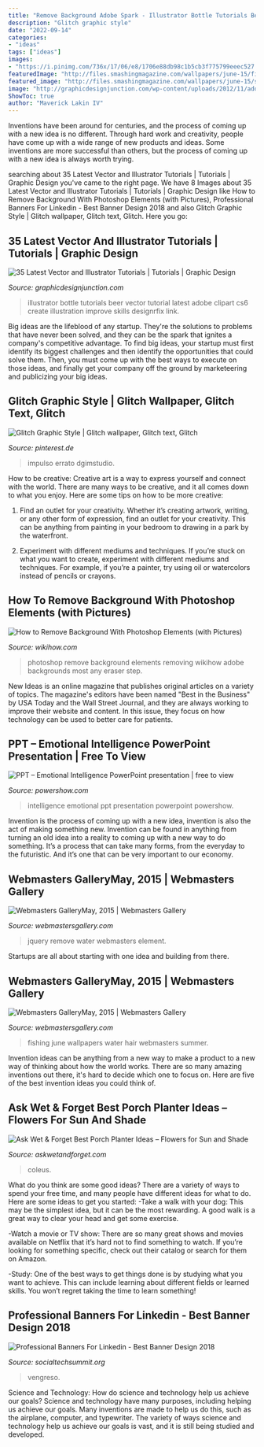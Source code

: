 ```yaml
---
title: "Remove Background Adobe Spark - Illustrator Bottle Tutorials Beer Vector Tutorial Latest Adobe Clipart Cs6 Create Illustration Improve Skills Designrfix Link"
description: "Glitch graphic style"
date: "2022-09-14"
categories:
- "ideas"
tags: ["ideas"]
images:
- "https://i.pinimg.com/736x/17/06/e8/1706e88db98c1b5cb3f775799eeec527.jpg"
featuredImage: "http://files.smashingmagazine.com/wallpapers/june-15/fishing-is-my-passion/cal/june-15-fishing-is-my-passion-cal-1280x800.jpg"
featured_image: "http://files.smashingmagazine.com/wallpapers/june-15/strawberry-fields/cal/june-15-strawberry-fields-cal-1280x1024.jpg"
image: "http://graphicdesignjunction.com/wp-content/uploads/2012/11/adobe+illustration+tutorials+1.jpg"
ShowToc: true
author: "Maverick Lakin IV"
---
```



Inventions have been around for centuries, and the process of coming up with a new idea is no different. Through hard work and creativity, people have come up with a wide range of new products and ideas. Some inventions are more successful than others, but the process of coming up with a new idea is always worth trying.

	

		
searching about 35 Latest Vector and Illustrator Tutorials | Tutorials | Graphic Design you've came to the right page. We have 8 Images about 35 Latest Vector and Illustrator Tutorials | Tutorials | Graphic Design like How to Remove Background With Photoshop Elements (with Pictures), Professional Banners For Linkedin - Best Banner Design 2018 and also Glitch Graphic Style | Glitch wallpaper, Glitch text, Glitch. Here you go:
		
    
## 35 Latest Vector And Illustrator Tutorials | Tutorials | Graphic Design

<img loading=lazy src="http://graphicdesignjunction.com/wp-content/uploads/2012/11/adobe+illustration+tutorials+1.jpg" onerror="this.onerror=null;this.src='https://tse3.mm.bing.net/th?id=OIP.6IdveYa7bTS-SBBdEq-ThwHaJ4&amp;pid=15.1';" alt="35 Latest Vector and Illustrator Tutorials | Tutorials | Graphic Design">

_Source: graphicdesignjunction.com_

>illustrator bottle tutorials beer vector tutorial latest adobe clipart cs6 create illustration improve skills designrfix link. 

	

Big ideas are the lifeblood of any startup. They're the solutions to problems that have never been solved, and they can be the spark that ignites a company's competitive advantage. To find big ideas, your startup must first identify its biggest challenges and then identify the opportunities that could solve them. Then, you must come up with the best ways to execute on those ideas, and finally get your company off the ground by marketeering and publicizing your big ideas.

    
## Glitch Graphic Style | Glitch Wallpaper, Glitch Text, Glitch

<img loading=lazy src="https://i.pinimg.com/736x/17/06/e8/1706e88db98c1b5cb3f775799eeec527.jpg" onerror="this.onerror=null;this.src='https://tse3.mm.bing.net/th?id=OIP.HNwwy7GUk3JNaqi_2lKa8AHaE7&amp;pid=15.1';" alt="Glitch Graphic Style | Glitch wallpaper, Glitch text, Glitch">

_Source: pinterest.de_

>impulso errato dgimstudio. 

	

How to be creative:
Creative art is a way to express yourself and connect with the world. There are many ways to be creative, and it all comes down to what you enjoy. Here are some tips on how to be more creative:
1. Find an outlet for your creativity. Whether it’s creating artwork, writing, or any other form of expression, find an outlet for your creativity. This can be anything from painting in your bedroom to drawing in a park by the waterfront.

2. Experiment with different mediums and techniques. If you’re stuck on what you want to create, experiment with different mediums and techniques. For example, if you’re a painter, try using oil or watercolors instead of pencils or crayons.

    
## How To Remove Background With Photoshop Elements (with Pictures)

<img loading=lazy src="http://www.wikihow.com/images/8/87/Remove-Background-With-Photoshop-Elements-Step-19.jpg" onerror="this.onerror=null;this.src='https://tse4.mm.bing.net/th?id=OIP.Xm_6F_TrcOTWs7mVgyeXcAHaFj&amp;pid=15.1';" alt="How to Remove Background With Photoshop Elements (with Pictures)">

_Source: wikihow.com_

>photoshop remove background elements removing wikihow adobe backgrounds most any eraser step. 

	

New Ideas is an online magazine that publishes original articles on a variety of topics. The magazine's editors have been named "Best in the Business" by USA Today and the Wall Street Journal, and they are always working to improve their website and content. In this issue, they focus on how technology can be used to better care for patients.

    
## PPT – Emotional Intelligence PowerPoint Presentation | Free To View

<img loading=lazy src="http://www.powershow.com/image/192fdc-MGQyZ" onerror="this.onerror=null;this.src='https://tse3.mm.bing.net/th?id=OIP.-YeutHzIpaf5d1wd5ry00AAAAA&amp;pid=15.1';" alt="PPT – Emotional Intelligence PowerPoint presentation | free to view">

_Source: powershow.com_

>intelligence emotional ppt presentation powerpoint powershow. 

	

Invention is the process of coming up with a new idea, invention is also the act of making something new. Invention can be found in anything from turning an old idea into a reality to coming up with a new way to do something. It’s a process that can take many forms, from the everyday to the futuristic. And it’s one that can be very important to our economy.

    
## Webmasters GalleryMay, 2015 | Webmasters Gallery

<img loading=lazy src="http://files.smashingmagazine.com/wallpapers/june-15/strawberry-fields/cal/june-15-strawberry-fields-cal-1280x1024.jpg" onerror="this.onerror=null;this.src='https://tse2.mm.bing.net/th?id=OIP.qo492fr_8KFxzOcWF87ppgHaF7&amp;pid=15.1';" alt="Webmasters GalleryMay, 2015 | Webmasters Gallery">

_Source: webmastersgallery.com_

>jquery remove water webmasters element. 

	

Startups are all about starting with one idea and building from there.

    
## Webmasters GalleryMay, 2015 | Webmasters Gallery

<img loading=lazy src="http://files.smashingmagazine.com/wallpapers/june-15/fishing-is-my-passion/cal/june-15-fishing-is-my-passion-cal-1280x800.jpg" onerror="this.onerror=null;this.src='https://tse3.mm.bing.net/th?id=OIP.XSmjo-uiVbvtbYrZfJL3VAHaEo&amp;pid=15.1';" alt="Webmasters GalleryMay, 2015 | Webmasters Gallery">

_Source: webmastersgallery.com_

>fishing june wallpapers water hair webmasters summer. 

	

Invention ideas can be anything from a new way to make a product to a new way of thinking about how the world works. There are so many amazing inventions out there, it's hard to decide which one to focus on. Here are five of the best invention ideas you could think of.

    
## Ask Wet &amp; Forget Best Porch Planter Ideas – Flowers For Sun And Shade

<img loading=lazy src="https://askwetandforget.com/wp-content/uploads/2018/03/coleus-opt-1024x530.jpg" onerror="this.onerror=null;this.src='https://tse1.mm.bing.net/th?id=OIP.iTosVa-sAp8AzmWokShztwHaD1&amp;pid=15.1';" alt="Ask Wet &amp; Forget Best Porch Planter Ideas – Flowers for Sun and Shade">

_Source: askwetandforget.com_

>coleus. 

	

What do you think are some good ideas?
There are a variety of ways to spend your free time, and many people have different ideas for what to do. Here are some ideas to get you started: 
-Take a walk with your dog: This may be the simplest idea, but it can be the most rewarding. A good walk is a great way to clear your head and get some exercise. 

-Watch a movie or TV show: There are so many great shows and movies available on Netflix that it’s hard not to find something to watch. If you’re looking for something specific, check out their catalog or search for them on Amazon. 

-Study: One of the best ways to get things done is by studying what you want to achieve. This can include learning about different fields or learned skills. You won’t regret taking the time to learn something!

    
## Professional Banners For Linkedin - Best Banner Design 2018

<img loading=lazy src="https://vengreso.com/wp-content/uploads/2019/01/Latest-LinkedIn-Profile-Banner-Template-Vengreso.jpg" onerror="this.onerror=null;this.src='https://tse3.mm.bing.net/th?id=OIP.U7EoEYAYQXrtDLgme1rnWwHaDn&amp;pid=15.1';" alt="Professional Banners For Linkedin - Best Banner Design 2018">

_Source: socialtechsummit.org_

>vengreso. 

	

Science and Technology: How do science and technology help us achieve our goals?
Science and technology have many purposes, including helping us achieve our goals. Many inventions are made to help us do this, such as the airplane, computer, and typewriter. The variety of ways science and technology help us achieve our goals is vast, and it is still being studied and developed.

